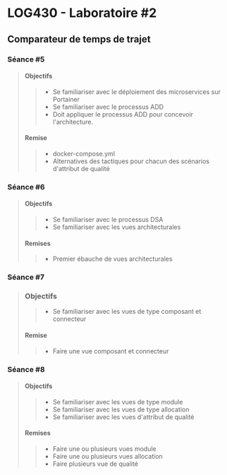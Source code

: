 # LOG430 - Laboratoire #2
## Comparateur de temps de trajet
 
### Séance #5
>#### Objectifs
>>- Se familiariser avec le déploiement des microservices sur Portainer
>>- Se familiariser avec le processus ADD
>>- Doit appliquer le processus ADD pour concevoir l'architecture.
>#### Remise
>>- docker-compose.yml
>>- Alternatives des tactiques pour chacun des scénarios d'attribut de qualité
### Séance #6
>#### Objectifs
>>- Se familiariser avec le processus DSA
>>- Se familiariser avec les vues architecturales
>#### Remises
>>- Premier ébauche de vues architecturales
### Séance #7
>### Objectifs 
>>- Se familiariser avec les vues de type composant et connecteur
>#### Remise
>>- Faire une vue composant et connecteur

### Séance #8
> #### Objectifs
>>- Se familiariser avec les vues de type module
>>- Se familiariser avec les vues de type allocation
>>- Se familiariser avec les vues d'attribut de qualité
>#### Remises
>>- Faire une ou plusieurs vues module
>>- Faire une ou plusieurs vues allocation
>>- Faire plusieurs vue de qualité